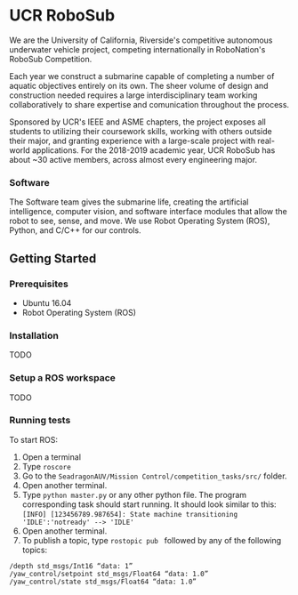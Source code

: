 # UCR RoboSub

We are the University of California, Riverside's competitive autonomous underwater vehicle project, competing internationally in RoboNation's RoboSub Competition.

Each year we construct a submarine capable of completing a number of aquatic objectives entirely on its own. The sheer volume of design and construction needed requires a large interdisciplinary team working collaboratively to share expertise and comunication throughout the process.

Sponsored by UCR's IEEE and ASME chapters, the project exposes all students to utilizing their coursework skills, working with others outside their major, and granting experience with a large-scale project with real-world applications. For the 2018-2019 academic year, UCR RoboSub has about \~30 active members, across almost every engineering major.

### Software

The Software team gives the submarine life, creating the artificial intelligence, computer vision, and software interface modules that allow the robot to see, sense, and move. We use Robot Operating System (ROS), Python, and C/C++ for our controls.

## Getting Started

### Prerequisites

* Ubuntu 16.04
* Robot Operating System (ROS) 

### Installation

TODO

### Setup a ROS workspace

TODO

### Running tests

To start ROS: 
1. Open a terminal
2. Type `roscore`
3. Go to the `SeadragonAUV/Mission Control/competition_tasks/src/` folder.
4. Open another terminal.
5. Type `python master.py` or any other python file. The program corresponding task should start running. It should look similar to this:
`[INFO] [123456789.987654]: State machine transitioning 'IDLE':'notready' --> 'IDLE'`
6. Open another terminal.
7. To publish a topic, type `rostopic pub ` followed by any of the following topics:
```
/depth std_msgs/Int16 “data: 1”
/yaw_control/setpoint std_msgs/Float64 “data: 1.0”
/yaw_control/state std_msgs/Float64 “data: 1.0”
```
